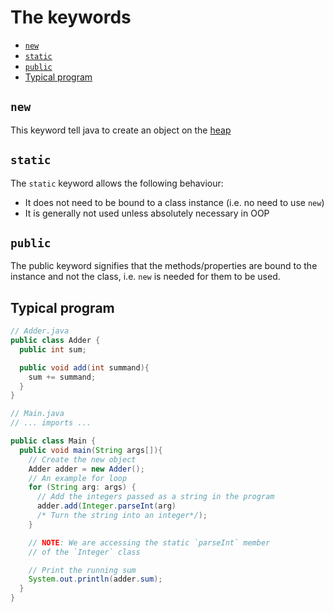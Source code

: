 # The keywords <!-- omit in toc -->

- [`new`](#new)
- [`static`](#static)
- [`public`](#public)
- [Typical program](#typical-program)

## `new`

This keyword tell java to create an object on the [heap](../3/lifecycle#the-heap-and-the-stack)

## `static`

The `static` keyword allows the following behaviour:

- It does not need to be bound to a class instance (i.e. no need to use `new`)
- It is generally not used unless absolutely necessary in OOP

## `public`

The public keyword signifies that the methods/properties are bound to the instance and not the class, i.e. `new` is needed for them to be used.

## Typical program

```java
// Adder.java
public class Adder {
  public int sum;

  public void add(int summand){
    sum += summand;
  }
}

// Main.java
// ... imports ...

public class Main {
  public void main(String args[]){
    // Create the new object
    Adder adder = new Adder();
    // An example for loop
    for (String arg: args) {
      // Add the integers passed as a string in the program
      adder.add(Integer.parseInt(arg)
      /* Turn the string into an integer*/);
    }

    // NOTE: We are accessing the static `parseInt` member
    // of the `Integer` class

    // Print the running sum
    System.out.println(adder.sum);
  }
}
```
